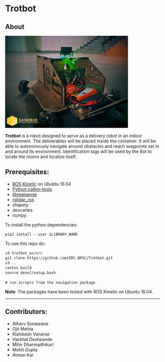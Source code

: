 # Trotbot

## About 
<img src="https://github.com/ERC-BPGC/Trotbot/blob/master/Trotbot.jpg" alt="drawing" width="400"/>

**Trotbot** is a robot designed to serve as a delivery robot in an indoor environment. The deliverables will be placed inside the container. It will be able to autonomously navigate around obstacles and reach waypoints set in and around its environment. Identification tags will be used by the Bot to locate the rooms and localize itself.


## Prerequisites:
- [ROS Kinetic](http://wiki.ros.org/kinetic/Installation) on Ububtu 16.04
- [Python catkin-tools](https://catkin-tools.readthedocs.io/en/latest/installing.html) 
- [librealsense](https://github.com/IntelRealSense/librealsense)
- [rplidar_ros](https://github.com/Slamtec/rplidar_ros)
- shapely 
- descartes
- numpy

To install the python dependencies:
```
pip2 install --user $LIBRARY_NAME
```


To use this repo do:

```
cd trotbot_ws/src
git clone https://github.com/ERC-BPGC/Trotbot.git 
cd ..
catkin build
source devel/setup.bash

# run scripts from the navigation package
```

**Note**: The packages have been tested with ROS Kinetic on Ubuntu 16.04.

-----------------------

## Contributors:
- Atharv Sonawane 
- Ojit Mehta
- Rishikesh Vanarse
- Harshal Deshpande
- Mihir Dharmadhikari
- Mohit Gupta
- Atman Kar
